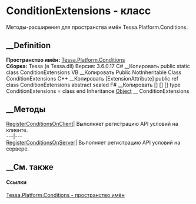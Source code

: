 # ConditionExtensions - класс
Методы-расширения для пространства имён Tessa.Platform.Conditions.
## __Definition
 **Пространство имён:**
[Tessa.Platform.Conditions](N_Tessa_Platform_Conditions.htm)  
 **Сборка:** Tessa (в Tessa.dll) Версия: 3.6.0.17
C# __Копировать
     public static class ConditionExtensions
VB __Копировать
    <ExtensionAttribute>
    Public NotInheritable Class ConditionExtensions
C++ __Копировать
    [ExtensionAttribute]
    public ref class ConditionExtensions abstract sealed
F# __Копировать
     [<AbstractClassAttribute>]
    [<SealedAttribute>]
    [<ExtensionAttribute>]
    type ConditionExtensions = class end
Inheritance
    [Object](https://learn.microsoft.com/dotnet/api/system.object) __ ConditionExtensions
##  __Методы
[RegisterConditionsOnClient](M_Tessa_Platform_Conditions_ConditionExtensions_RegisterConditionsOnClient.htm)|
Выполняет регистрацию API условий на клиенте.  
---|---  
[RegisterConditionsOnServer](M_Tessa_Platform_Conditions_ConditionExtensions_RegisterConditionsOnServer.htm)|
Выполняет регистрацию API условий на сервере.  
## __См. также
#### Ссылки
[Tessa.Platform.Conditions - пространство
имён](N_Tessa_Platform_Conditions.htm)
